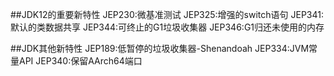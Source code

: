##JDK12的重要新特性
JEP230:微基准测试
JEP325:增强的switch语句
JEP341:默认的类数据共享
JEP344:可终止的G1垃圾收集器
JEP346:G1归还未使用的内存

##JDK其他新特性
JEP189:低暂停的垃圾收集器-Shenandoah
JEP334:JVM常量API
JEP340:保留AArch64端口

